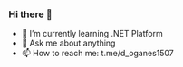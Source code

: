 ### Hi there 👋

- 🌱 I’m currently learning .NET Platform
- 💬 Ask me about anything
- 📫 How to reach me: t.me/d_oganes1507
